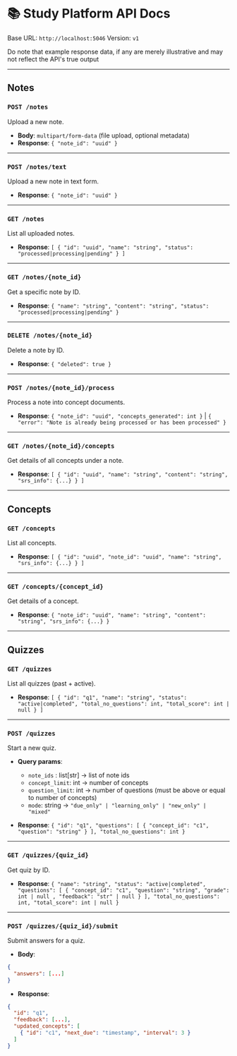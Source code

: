 # 📚 Study Platform API Docs

Base URL: `http://localhost:5046`
Version: `v1`

Do note that example response data, if any are merely illustrative and may not reflect the API's true output

---

## **Notes**

### `POST /notes`

Upload a new note.

* **Body**: `multipart/form-data` (file upload, optional metadata)
* **Response**: `{ "note_id": "uuid" }`

---

### `POST /notes/text`

Upload a new note in text form.

* **Response**: `{ "note_id": "uuid" }`

---


### `GET /notes`

List all uploaded notes.

* **Response**: `[ { "id": "uuid", "name": "string", "status": "processed|processing|pending" } ]`

---

### `GET /notes/{note_id}`

Get a specific note by ID.

* **Response**: `{ "name": "string", "content": "string", "status": "processed|processing|pending" }`

---

### `DELETE /notes/{note_id}`

Delete a note by ID.

* **Response**: `{ "deleted": true }`

---

### `POST /notes/{note_id}/process`

Process a note into concept documents.

* **Response**: `{ "note_id": "uuid", "concepts_generated": int }` | `{ "error": "Note is already being processed or has been processed" }`

---

### `GET /notes/{note_id}/concepts`

Get details of all concepts under a note.

* **Response**: `[ { "id": "uuid", "name": "string", "content": "string", "srs_info": {...} } ]`

---

## **Concepts**

### `GET /concepts`

List all concepts.

* **Response**: `[ { "id": "uuid", "note_id": "uuid", "name": "string", "srs_info": {...} } ]`

---

### `GET /concepts/{concept_id}`

Get details of a concept.

* **Response**: `{ "note_id": "uuid", "name": "string", "content": "string", "srs_info": {...} }`

---

## **Quizzes**

### `GET /quizzes`

List all quizzes (past + active).

* **Response**: `[ { "id": "q1", "name": "string", "status": "active|completed", "total_no_questions": int, "total_score": int | null } ]`

---

### `POST /quizzes`

Start a new quiz.

* **Query params**:

  * `note_ids` : list[str] → list of note ids
  * `concept_limit`: int → number of concepts
  * `question_limit`: int → number of questions (must be above or equal to number of concepts)
  * `mode`: string → `"due_only" | "learning_only" | "new_only" | "mixed"`
* **Response**: `{ "id": "q1", "questions": [ { "concept_id": "c1", "question": "string" } ], "total_no_questions": int }`

---

### `GET /quizzes/{quiz_id}`

Get quiz by ID.

* **Response**: `{ "name": "string", "status": "active|completed", "questions": [ { "concept_id": "c1", "question": "string", "grade": int | null , "feedback": "str" | null } ], "total_no_questions": int, "total_score": int | null }`

---

### `POST /quizzes/{quiz_id}/submit`

Submit answers for a quiz.

* **Body**:

```json
{
  "answers": [...]
}
```

* **Response**:

```json
{
  "id": "q1",
  "feedback": [...],
  "updated_concepts": [
    { "id": "c1", "next_due": "timestamp", "interval": 3 }
  ]
}
```
